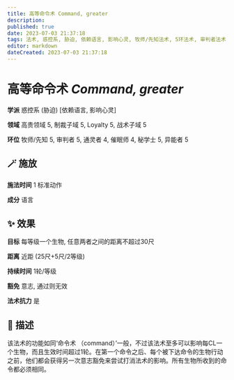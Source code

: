 ```yaml
---
title: 高等命令术 Command, greater
description: 
published: true
date: 2023-07-03 21:37:18
tags: 法术, 惑控系, 胁迫, 依赖语言, 影响心灵, 牧师/先知法术, 5环法术, 审判者法术, 通灵者法术, 4环法术, 催眠师法术, 秘学士法术, 异能者法术, 高贵领域, 制裁子域, Loyalty, 战术子域
editor: markdown
dateCreated: 2023-07-03 21:37:18
---
```


# **高等命令术** *Command, greater*

**学派** 惑控系 (胁迫) \[依赖语言, 影响心灵\] 

**领域** 高贵领域 5, 制裁子域 5, Loyalty 5, 战术子域 5

**环位** 牧师/先知 5, 审判者 5, 通灵者 4, 催眠师 4, 秘学士 5, 异能者 5

## 🪄 施放

**施法时间** 1 标准动作

**成分** 语言

## ✨ 效果 

**目标** 每等级一个生物, 任意两者之间的距离不超过30尺 

**距离** 近距 (25尺+5尺/2等级)  

**持续时间** 1轮/等级 

**豁免** 意志, 通过则无效

**法术抗力** 是

## 📖 描述

该法术的功能如同‘命令术 （command）’一般，不过该法术至多可以影响每CL一个生物，而且生效时间超过1轮。在第一个命令之后、每个被下达命令的生物行动之前，他们都会获得另一次意志豁免来尝试打消法术的影响。所有生物所收到的命令都必须相同。
    
